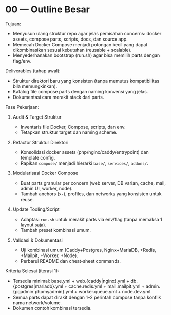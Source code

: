 # 00 — Outline Besar

Tujuan:
- Menyusun ulang struktur repo agar jelas pemisahan concerns: docker assets, compose parts, scripts, docs, dan source app.
- Memecah Docker Compose menjadi potongan kecil yang dapat dikombinasikan sesuai kebutuhan (reusable + scalable).
- Menyederhanakan bootstrap (run.sh) agar bisa memilih parts dengan flag/env.

Deliverables (tahap awal):
- Struktur direktori baru yang konsisten (tanpa memutus kompatibilitas bila memungkinkan).
- Katalog file compose parts dengan naming konvensi yang jelas.
- Dokumentasi cara merakit stack dari parts.

Fase Pekerjaan:
1) Audit & Target Struktur
   - Inventaris file Docker, Compose, scripts, dan env.
   - Tetapkan struktur target dan naming scheme.

2) Refactor Struktur Direktori
   - Konsolidasi docker assets (php/nginx/caddy/entrypoint) dan template config.
   - Rapikan `compose/` menjadi hierarki `base/`, `services/`, `addons/`.

3) Modularisasi Docker Compose
   - Buat parts granular per concern (web server, DB varian, cache, mail, admin UI, worker, node).
   - Tambah anchors (`x-`), profiles, dan networks yang konsisten untuk reuse.

4) Update Tooling/Script
   - Adaptasi `run.sh` untuk merakit parts via env/flag (tanpa memaksa 1 layout saja).
   - Tambah preset kombinasi umum.

5) Validasi & Dokumentasi
   - Uji kombinasi umum (Caddy+Postgres, Nginx+MariaDB, +Redis, +Mailpit, +Worker, +Node).
   - Perbarui README dan cheat-sheet commands.

Kriteria Selesai (iterasi 1):
- Tersedia minimal: base.yml + web.{caddy|nginx}.yml + db.{postgres|mariadb}.yml + cache.redis.yml + mail.mailpit.yml + admin.{pgadmin|phpmyadmin}.yml + worker.queue.yml + node.dev.yml.
- Semua parts dapat dirakit dengan 1–2 perintah compose tanpa konflik nama network/volume.
- Dokumen contoh kombinasi tersedia.

